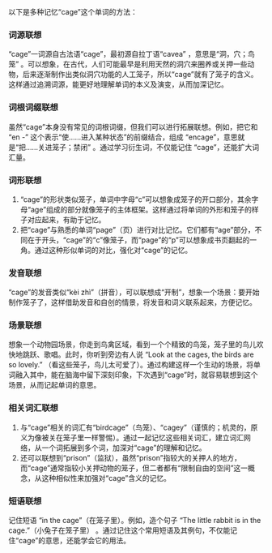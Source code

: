 以下是多种记忆“cage”这个单词的方法：

### 词源联想
“cage”一词源自古法语“cage”，最初源自拉丁语“cavea” ，意思是“洞，穴；鸟笼” 。可以想象，在古代，人们可能最早是利用天然的洞穴来圈养或关押一些动物，后来逐渐制作出类似洞穴功能的人工笼子，所以“cage”就有了笼子的含义。这样通过追溯词源，能更好地理解单词的本义及演变，从而加深记忆。

### 词根词缀联想
虽然“cage”本身没有常见的词根词缀，但我们可以进行拓展联想。例如，把它和 “en -” 这个表示“使……进入某种状态”的前缀结合，组成 “encage”，意思就是“把……关进笼子；禁闭” 。通过学习衍生词，不仅能记住 “cage”，还能扩大词汇量。

### 词形联想
1. “cage”的形状类似笼子，单词中字母“c”可以想象成笼子的开口部分，其余字母“age”组成的部分就像笼子的主体框架。这样通过将单词的外形和笼子的样子对应起来，有助于记忆。
2. 把“cage”与熟悉的单词“page”（页）进行对比记忆。它们都有“age”部分，不同在于开头，“cage”的“c”像笼子，而“page”的“p”可以想象成书页翻起的一角。通过这种形似单词的对比，强化对“cage”的记忆。

### 发音联想
“cage”的发音类似“kèi zhì”（拼音），可以联想成“开制”，想象一个场景：要开始制作笼子了，这样借助发音和自创的情景，将发音和词义联系起来，方便记忆。

### 场景联想
想象一个动物园场景，你走到鸟禽区域，看到一个个精致的鸟笼，笼子里的鸟儿欢快地跳跃、歌唱。此时，你听到旁边有人说 “Look at the cages, the birds are so lovely.” （看这些笼子，鸟儿太可爱了）。通过构建这样一个生动的场景，将单词融入其中，能在脑海中留下深刻印象，下次遇到“cage”时，就容易联想到这个场景，从而记起单词的意思。

### 相关词汇联想
1. 与“cage”相关的词汇有“birdcage”（鸟笼）、“cagey”（谨慎的；机灵的，原义为像被关在笼子里一样警惕）。通过一起记忆这些相关词汇，建立词汇网络，从一个词拓展到多个词，加深对“cage”的理解和记忆。
2. 还可以联想到“prison”（监狱），虽然“prison”指较大的关押人的地方，而“cage”通常指较小关押动物的笼子，但二者都有“限制自由的空间”这一概念，从这种相似性来加强对“cage”含义的记忆。

### 短语联想
记住短语 “in the cage”（在笼子里）。例如，造个句子 “The little rabbit is in the cage.”（小兔子在笼子里） 。通过记住这个常用短语及其例句，不仅能记住“cage”的意思，还能学会它的用法。 